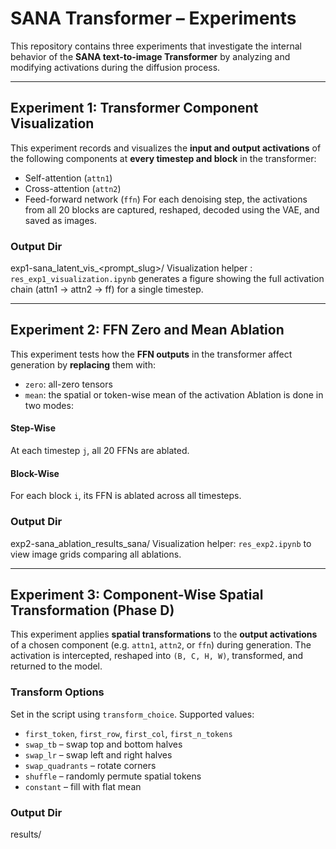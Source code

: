 # SANA Transformer – Experiments

This repository contains three experiments that investigate the internal behavior of the **SANA text-to-image Transformer** by analyzing and modifying activations during the diffusion process.

---

## Experiment 1: Transformer Component Visualization
This experiment records and visualizes the **input and output activations** of the following components at **every timestep and block** in the transformer:
- Self-attention (`attn1`)
- Cross-attention (`attn2`)
- Feed-forward network (`ffn`)
For each denoising step, the activations from all 20 blocks are captured, reshaped, decoded using the VAE, and saved as images.
### Output Dir
exp1-sana_latent_vis_<prompt_slug>/
Visualization helper : `res_exp1_visualization.ipynb` generates a figure showing the full activation chain (attn1 → attn2 → ff) for a single timestep.

---

## Experiment 2: FFN Zero and Mean Ablation
This experiment tests how the **FFN outputs** in the transformer affect generation by **replacing** them with:
- `zero`: all-zero tensors
- `mean`: the spatial or token-wise mean of the activation
Ablation is done in two modes:
#### Step-Wise
At each timestep `j`, all 20 FFNs are ablated.
####  Block-Wise
For each block `i`, its FFN is ablated across all timesteps.

###  Output Dir
exp2-sana_ablation_results_sana/
Visualization helper: `res_exp2.ipynb` to view image grids comparing all ablations.

---

## Experiment 3: Component-Wise Spatial Transformation (Phase D)
This experiment applies **spatial transformations** to the **output activations** of a chosen component (e.g. `attn1`, `attn2`, or `ffn`) during generation.
The activation is intercepted, reshaped into `(B, C, H, W)`, transformed, and returned to the model.

### Transform Options
Set in the script using `transform_choice`. Supported values:
- `first_token`, `first_row`, `first_col`, `first_n_tokens`
- `swap_tb` – swap top and bottom halves
- `swap_lr` – swap left and right halves
- `swap_quadrants` – rotate corners
- `shuffle` – randomly permute spatial tokens
- `constant` – fill with flat mean

### Output Dir
results/




